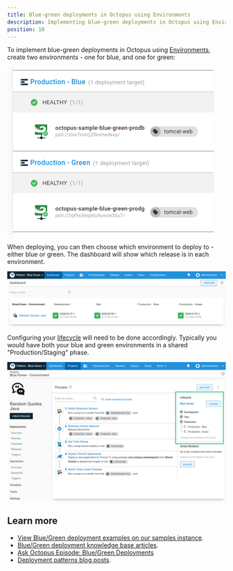 ```yaml
---
title: Blue-green deployments in Octopus using Environments
description: Implementing blue-green deployments in Octopus using Environments.
position: 10
---
```


To implement blue-green deployments in Octopus using [Environments](/docs/infrastructure/environments/index.md), create two environments - one for blue, and one for green:

![](images/blue-green-create-envs.png "width=500")

When deploying, you can then choose which environment to deploy to - either blue or green. The dashboard will show which release is in each environment.

![](images/blue-green-dashboard.png "width=500")

Configuring your [lifecycle](/docs/deployment-process/lifecycles/index.md) will need to be done accordingly. Typically you would have both your blue and green environments in a shared "Production/Staging" phase.

![](images/blue-green-lifecycle.png "width=500")

## Learn more

- [View Blue/Green deployment examples on our samples instance](https://g.octopushq.com/PatternBlueGreenSamplesSpace).
- [Blue/Green deployment knowledge base articles](https://g.octopushq.com/BlueGreenTaggedKBArticles).
- [Ask Octopus Episode: Blue/Green Deployments](https://www.youtube.com/watch?v=qFqoVwVzeo0)
- [Deployment patterns blog posts](https://octopus.com/blog/tag/Deployment%20Patterns).
